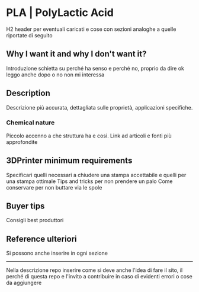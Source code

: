 <!-- FORM: Material Acronym | Capitalized Polymer Name -->
# PLA | PolyLactic Acid

H2 header per eventuali caricati e cose con sezioni analoghe a quelle riportate di seguito

## Why I want it and why I don't want it?

Introduzione schietta su perché ha senso e perché no, proprio da dire ok leggo anche dopo o no non mi interessa

## Description

Descrizione più accurata, dettagliata sulle proprietà, applicazioni specifiche.

### Chemical nature

Piccolo accenno a che struttura ha e cosi.
Link ad articoli e fonti più approfondite  

## 3DPrinter minimum requirements

Specificari quelli necessari a chiudere una stampa accettabile e quelli per una stampa ottimale
Tips and tricks per non prendere un palo
Come conservare per non buttare via le spole

## Buyer tips

Consigli best produttori

## Reference ulteriori

Si possono anche inserire in ogni sezione
____
Nella descrizione repo inserire come si deve anche l'idea di fare il sito, il perché di questa repo e l'invito a contribuire in caso di evidenti errori o cose da aggiungere

